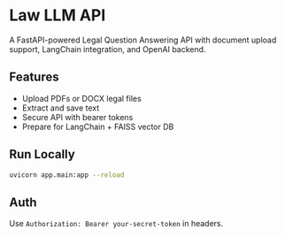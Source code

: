 # Law LLM API

A FastAPI-powered Legal Question Answering API with document upload support, LangChain integration, and OpenAI backend.

## Features
- Upload PDFs or DOCX legal files
- Extract and save text
- Secure API with bearer tokens
- Prepare for LangChain + FAISS vector DB

## Run Locally
```bash
uvicorn app.main:app --reload
```

## Auth
Use `Authorization: Bearer your-secret-token` in headers.
